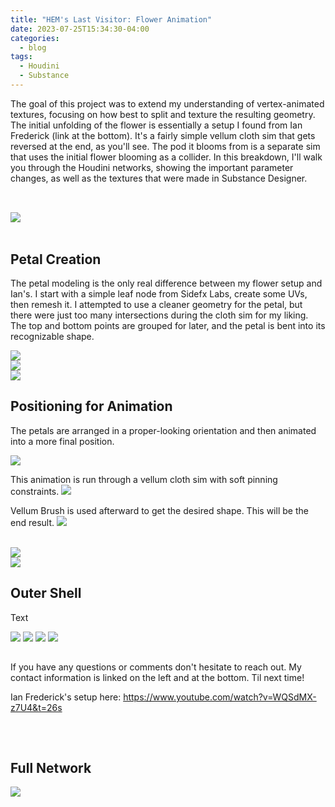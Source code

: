 ```yaml
---
title: "HEM's Last Visitor: Flower Animation"
date: 2023-07-25T15:34:30-04:00
categories:
  - blog
tags:
  - Houdini
  - Substance
---
```


The goal of this project was to extend my understanding of vertex-animated textures, focusing on how best to split and texture the resulting geometry. The initial unfolding of the flower is essentially a setup I found from Ian Frederick (link at the bottom). It's a fairly simple vellum cloth sim that gets reversed at the end, as you'll see. The pod it blooms from is a separate sim that uses the initial flower blooming as a collider. In this breakdown, I'll walk you through the Houdini networks, showing the important parameter changes, as well as the textures that were made in Substance Designer.

<div style="clear: both;">
    <h2></h2>
    <p></p>
</div>
<br>

<img src="https://bakedveg.github.io/portfolio/assets/gif/BloomingFlower.gif">

<br>
<br>

<div style="clear: both;">
    <h2>Petal Creation</h2>
    <p>The petal modeling is the only real difference between my flower setup and Ian's. I start with a simple leaf node from Sidefx Labs, create some UVs, then remesh it. I attempted to use a cleaner geometry for the petal, but there were just too many intersections during the cloth sim for my liking. The top and bottom points are grouped for later, and the petal is bent into its recognizable shape.</p>
</div>

<img src="https://bakedveg.github.io/portfolio/assets/gif/LeafCreationandUVs.png">

<br>

<img src="https://bakedveg.github.io/portfolio/assets/gif/GroupStartEndandRemesh.png">

<br>

<img src="https://bakedveg.github.io/portfolio/assets/gif/BendPetal.png">

<br>



<div style="clear: both;">
    <h2>Positioning for Animation</h2>
    <p>The petals are arranged in a proper-looking orientation and then animated into a more final position.</p>
</div>

<img src="https://bakedveg.github.io/portfolio/assets/gif/PetalPositioning.gif">

<br>

This animation is run through a vellum cloth sim with soft pinning constraints.
<img src="https://bakedveg.github.io/portfolio/assets/gif/FlowerEndShape.gif">

Vellum Brush is used afterward to get the desired shape. This will be the end result.
<img src="https://bakedveg.github.io/portfolio/assets/gif/FlowerEndShape.png">

<br>

<img src="https://bakedveg.github.io/portfolio/assets/gif/FlowerFoldingInAnim.gif">

<br>

<img src="https://bakedveg.github.io/portfolio/assets/gif/FlowerFoldingOutSim.gif">


<div style="clear: both;">
    <h2>Outer Shell</h2>
    <p>Text</p>
</div>

<img src="https://bakedveg.github.io/portfolio/assets/gif/OuterShellSliver.gif">


<img src="https://bakedveg.github.io/portfolio/assets/gif/CreateOuterShell.png">


<img src="https://bakedveg.github.io/portfolio/assets/gif/OuterShellSim.gif">


<img src="https://bakedveg.github.io/portfolio/assets/gif/CompletePlantAnimation.gif">









<div style="clear: both;">
    <h2></h2>
    <p>If you have any questions or comments don't hesitate to reach out. My contact information is linked on the left and at the bottom. Til next time!</p>
</div>

Ian Frederick's setup here: https://www.youtube.com/watch?v=WQSdMX-z7U4&t=26s

<div style="clear: both;">
    <h2></h2>
    <p></p>
</div>



<br>



<div style="clear: both;">
    <h2>Full Network</h2>
    <p></p>
</div>
<img src="https://bakedveg.github.io/portfolio/assets/images/InsertImage.png">
